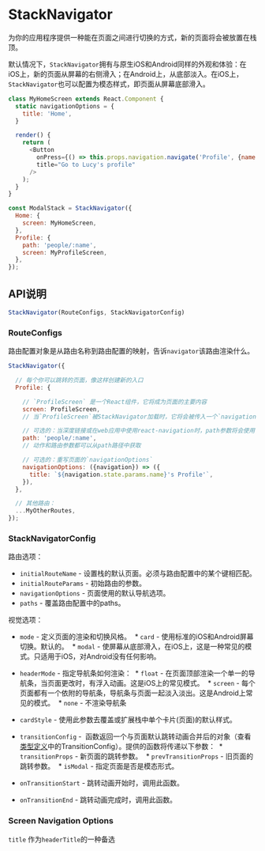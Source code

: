 # StackNavigator

为你的应用程序提供一种能在页面之间进行切换的方式，新的页面将会被放置在栈顶。

默认情况下，`StackNavigator`拥有与原生iOS和Android同样的外观和体验：在iOS上，新的页面从屏幕的右侧滑入；在Android上，从底部淡入。在iOS上，`StackNavigator`也可以配置为模态样式，即页面从屏幕底部滑入。

```javascript
class MyHomeScreen extends React.Component {
  static navigationOptions = {
    title: 'Home',
  }

  render() {
    return (
      <Button
        onPress={() => this.props.navigation.navigate('Profile', {name: 'Lucy'})}
        title="Go to Lucy's profile"
      />
    );
  }
}

const ModalStack = StackNavigator({
  Home: {
    screen: MyHomeScreen,
  },
  Profile: {
    path: 'people/:name',
    screen: MyProfileScreen,
  },
});

```

## API说明

```javascript
StackNavigator(RouteConfigs, StackNavigatorConfig)
```

### RouteConfigs

路由配置对象是从路由名称到路由配置的映射，告诉`navigator`该路由渲染什么。

```javascript
StackNavigator({

  // 每个你可以跳转的页面，像这样创建新的入口
  Profile: {

    // `ProfileScreen` 是一个React组件，它将成为页面的主要内容
    screen: ProfileScreen,
    // 当`ProfileScreen`被StackNavigator加载时，它将会被传入一个`navigation`参数

    // 可选的：当深度链接或在web应用中使用react-navigation时，path参数将会使用：
    path: 'people/:name',
    // 动作和路由参数都可以从path路径中获取

    // 可选的：重写页面的`navigationOptions`
    navigationOptions: ({navigation}) => ({
      title: `${navigation.state.params.name}'s Profile'`,
    }),
  },

  // 其他路由：
  ...MyOtherRoutes,
});

```


### StackNavigatorConfig

路由选项：
- `initialRouteName` - 设置栈的默认页面。必须与路由配置中的某个键相匹配。
- `initialRouteParams` - 初始路由的参数。
- `navigationOptions` - 页面使用的默认导航选项。
- `paths` - 覆盖路由配置中的paths。

视觉选项：
* `mode` - 定义页面的渲染和切换风格。
  * `card` - 使用标准的iOS和Android屏幕切换。默认的。
  * `modal` - 使屏幕从底部滑入，在iOS上，这是一种常见的模式。只适用于iOS，对Android没有任何影响。
* `headerMode` - 指定导航条如何渲染：
  * `float` - 在页面顶部渲染一个单一的导航条，当页面更改时，有浮入动画。这是iOS上的常见模式。
  * `screen` - 每个页面都有一个依附的导航条，导航条与页面一起淡入淡出。这是Android上常见的模式。
  * `none` - 不渲染导航条

* `cardStyle` - 使用此参数去覆盖或扩展栈中单个卡片(页面)的默认样式。
* `transitionConfig` -  函数返回一个与页面默认跳转动画合并后的对象（查看[类型定义](https://github.com/react-community/react-navigation/blob/master/src/TypeDefinition.js)中的TransitionConfig）。提供的函数将传递以下参数：
  * `transitionProps` - 新页面的跳转参数。
  * `prevTransitionProps` - 旧页面的跳转参数。
  * `isModal` - 指定页面是否是模态形式。
* `onTransitionStart` - 跳转动画开始时，调用此函数。
* `onTransitionEnd` - 跳转动画完成时，调用此函数。

### Screen Navigation Options

`title`
作为`headerTitle`的一种备选
